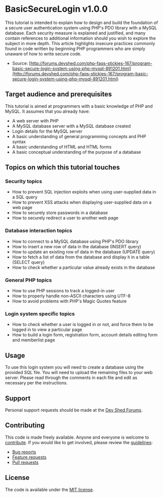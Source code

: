 # BasicSecureLogin v1.0.0

This tutorial is intended to explain how to design and build the foundation of a secure user authentication system using PHP's PDO library with a MySQL database. Each security measure is explained and justified, and many contain references to additional information should you wish to explore the subject in more depth. This article highlights insecure practices commonly found in code written by beginning PHP programmers who are simply unaware of how to write secure code.

* Source: [http://forums.devshed.com/php-faqs-stickies-167/program-basic-secure-login-system-using-php-mysql-891201.html](http://forums.devshed.com/php-faqs-stickies-167/program-basic-secure-login-system-using-php-mysql-891201.html)


## Target audience and prerequisites

This tutorial is aimed at programmers with a basic knowledge of PHP and MySQL. It assumes that you already have:

* A web server with PHP
* A MySQL database server with a MySQL database created
* Login details for the MySQL server
* A basic understanding of general programming concepts and PHP syntax
* A basic understanding of HTML and HTML forms
* A basic conceptual understanding of the purpose of a database


## Topics on which this tutorial touches

### Security topics
* How to prevent SQL injection exploits when using user-supplied data in a SQL query
* How to prevent XSS attacks when displaying user-supplied data on a web page
* How to securely store passwords in a database
* How to securely redirect a user to another web page

### Database interaction topics
* How to connect to a MySQL database using PHP's PDO library
* How to insert a new row of data in the database (INSERT query)
* How to update an existing row of data in the database (UPDATE query)
* How to fetch a list of data from the database and display it in a table (SELECT query)
* How to check whether a particular value already exists in the database

### General PHP topics
* How to use PHP sessions to track a logged-in user
* How to properly handle non-ASCII characters using UTF-8
* How to avoid problems with PHP's Magic Quotes feature

### Login system specific topics
* How to check whether a user is logged in or not, and force them to be logged in to view a particular page
* How to build a login form, registration form, account details editing form and memberlist page


## Usage

To use this login system you will need to create a database using the provided SQL file.  You will need to upload the remaining files to your web server.  Please read through the comments in each file and edit as necessary per the instructions.


## Support

Personal support requests should be made at the [Dev Shed Forums](http://forums.devshed.com).


## Contributing

This code is made freely available. Anyone and everyone is welcome to [contribute](CONTRIBUTING.md). If you would like to get involved, please review the [guidelines](CONTRIBUTING.md):

* [Bug reports](CONTRIBUTING.md#bugs)
* [Feature requests](CONTRIBUTING.md#features)
* [Pull requests](CONTRIBUTING.md#pull-requests)


## License

The code is available under the [MIT license](LICENSE).